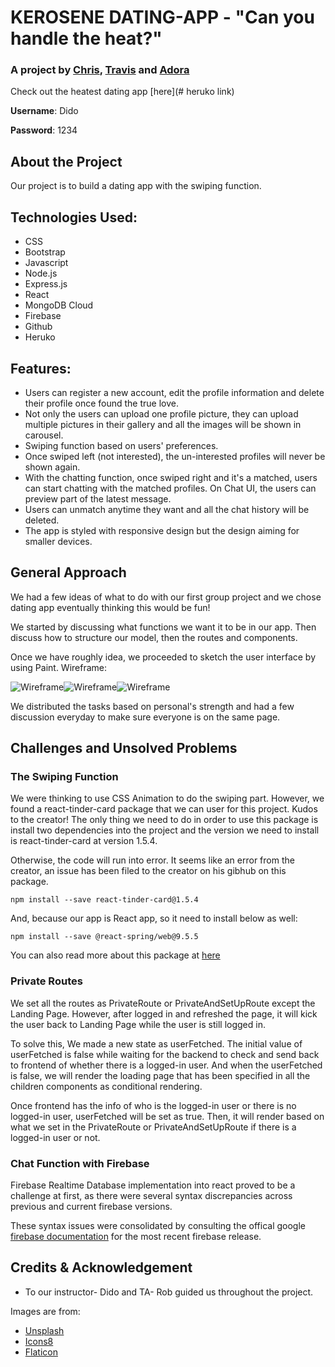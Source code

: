 # KEROSENE DATING-APP - "Can you handle the heat?"
### A project by [Chris](https://github.com/ChristopherHendrickson), [Travis](https://github.com/Travis-Esselink) and [Adora](https://github.com/AdoraWyne)

Check out the heatest dating app [here](# heruko link)

**Username**: Dido

**Password**: 1234

## About the Project
Our project is to build a dating app with the swiping function.

## Technologies Used:
* CSS
* Bootstrap
* Javascript
* Node.js
* Express.js
* React
* MongoDB Cloud
* Firebase
* Github
* Heruko

## Features:
* Users can register a new account, edit the profile information and delete their profile once found the true love. 
* Not only the users can upload one profile picture, they can upload multiple pictures in their gallery and all the images will be shown in carousel.
* Swiping function based on users' preferences.
* Once swiped left (not interested), the un-interested profiles will never be shown again.
* With the chatting function, once swiped right and it's a matched, users can start chatting with the matched profiles. On Chat UI, the users can preview part of the latest message.
* Users can unmatch anytime they want and all the chat history will be deleted. 
* The app is styled with responsive design but the design aiming for smaller devices.

## General Approach
We had a few ideas of what to do with our first group project and we chose dating app eventually thinking this would be fun!

We started by discussing what functions we want it to be in our app. Then discuss how to structure our model, then the routes and components. 

Once we have roughly idea, we proceeded to sketch the user interface by using Paint.
Wireframe:

![Wireframe](./client/src/images/matched-user-list.png)![Wireframe](./client/src/images/matched-user-profile-chat.png)![Wireframe](./client/src/images/main-swipe-card.png)

We distributed the tasks based on personal's strength and had a few discussion everyday to make sure everyone is on the same page.

## Challenges and Unsolved Problems
### The Swiping Function
We were thinking to use CSS Animation to do the swiping part. However, we found a react-tinder-card package that we can user for this project. Kudos to the creator!
The only thing we need to do in order to use this package is install two dependencies into the project and the version we need to install is react-tinder-card at version 1.5.4. 

Otherwise, the code will run into error. It seems like an error from the creator, an issue has been filed to the creator on his gibhub on this package.
```
npm install --save react-tinder-card@1.5.4
```
And, because our app is React app, so it need to install below as well:
```
npm install --save @react-spring/web@9.5.5
```
You can also read more about this package at [here](https://www.npmjs.com/package/react-tinder-card)

### Private Routes
We set all the routes as PrivateRoute or PrivateAndSetUpRoute except the Landing Page. However, after logged in and refreshed the page, it will kick the user back to Landing Page while the user is still logged in. 

To solve this, We made a new state as userFetched. The initial value of userFetched is false while waiting for the backend to check and send back to frontend of whether there is a logged-in user. And when the userFetched is false, we will render the loading page that has been specified in all the children components as conditional rendering. 

Once frontend has the info of who is the logged-in user or there is no logged-in user, userFetched will be set as true. Then, it will render based on what we set in the PrivateRoute or PrivateAndSetUpRoute if there is a logged-in user or not.

### Chat Function with Firebase
Firebase Realtime Database implementation into react proved to be a challenge at first,  as there were several syntax discrepancies across previous and current firebase versions. 

These syntax issues were consolidated by consulting the offical google [firebase documentation](https://firebase.google.com/docs/web/modular-upgrade) for the most recent firebase release.

## Credits & Acknowledgement
* To our instructor- Dido and TA- Rob guided us throughout the project.

Images are from:
* [Unsplash](https://unsplash.com/)
* [Icons8](https://icons8.com/)
* [Flaticon](https://www.flaticon.com/)

